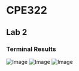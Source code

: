 # CPE322
## Lab 2

### Terminal Results

![Image](https://github.com/user-attachments/assets/a1739ed5-21bb-4697-bc47-0214b7f3c362)
![Image](https://github.com/user-attachments/assets/ee161053-23a0-4905-ae6b-489baa4f1c2d)
![Image](https://github.com/user-attachments/assets/d35a5db9-225a-400e-8052-53596ed891f0)
